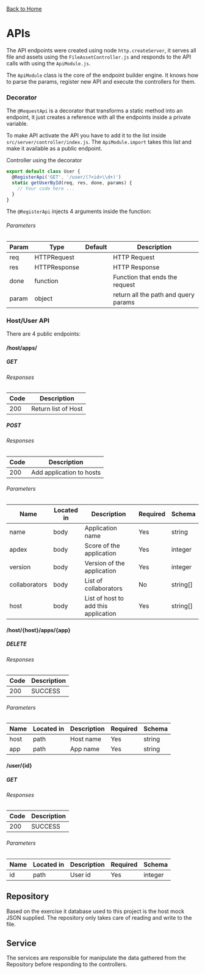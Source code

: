 [Back to Home](../README.md)

# APIs

The API endpoints were created using node `http.createServer`, it serves all file and assets using the `FileAssetController.js` and responds to the API calls with using the `ApiModule.js`.

The `ApiModule` class is the core of the endpoint builder engine. It knows how to parse the params, register new API and execute the controllers for them.

### Decorator

The `@RequestApi` is a decorator that transforms a static method into an endpoint, it just creates a reference with all the endpoints inside a private variable.

To make API activate the API you have to add it to the list inside `src/server/controller/index.js`. The `ApiModule.import` takes this list and make it available as a public endpoint.

Controller using the decorator

```js
export default class User {
  @RegisterApi('GET', '/user/(?<id>\\d+)')
  static getUserById(req, res, done, params) {
    // Your code here ...
  }
}
```

The `@RegisterApi` injects 4 arguments inside the function:

###### Parameters

| Param | Type         | Default | Description                          |
| ----- | ------------ | ------- | ------------------------------------ |
| req   | HTTPRequest  |         | HTTP Request                         |
| res   | HTTPResponse |         | HTTP Response                        |
| done  | function     |         | Function that ends the request       |
| param | object       |         | return all the path and query params |

### Host/User API

There are 4 public endpoints:

#### /host/apps/

##### GET

###### Responses

| Code | Description         |
| ---- | ------------------- |
| 200  | Return list of Host |

##### POST

###### Responses

| Code | Description              |
| ---- | ------------------------ |
| 200  | Add application to hosts |

###### Parameters

| Name          | Located in | Description                          | Required | Schema   |
| ------------- | ---------- | ------------------------------------ | -------- | -------- |
| name          | body       | Application name                     | Yes      | string   |
| apdex         | body       | Score of the application             | Yes      | integer  |
| version       | body       | Version of the application           | Yes      | integer  |
| collaborators | body       | List of collaborators                | No       | string[] |
| host          | body       | List of host to add this application | Yes      | string[] |

#### /host/{host}/apps/{app}

##### DELETE

###### Responses

| Code | Description |
| ---- | ----------- |
| 200  | SUCCESS     |

###### Parameters

| Name | Located in | Description | Required | Schema |
| ---- | ---------- | ----------- | -------- | ------ |
| host | path       | Host name   | Yes      | string |
| app  | path       | App name    | Yes      | string |

#### /user/{id}

##### GET

###### Responses

| Code | Description |
| ---- | ----------- |
| 200  | SUCCESS     |

###### Parameters

| Name | Located in | Description | Required | Schema  |
| ---- | ---------- | ----------- | -------- | ------- |
| id   | path       | User id     | Yes      | integer |

## Repository

Based on the exercise it database used to this project is the host mock JSON supplied. The repository only takes care of reading and write to the file.

## Service

The services are responsible for manipulate the data gathered from the Repository before responding to the controllers.

